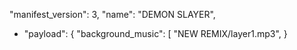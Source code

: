 "manifest_version": 3,
    "name": "DEMON SLAYER",

-  "payload":
        {
            "background_music":
            [
                "NEW REMIX/layer1.mp3",
             }
<!---
dakaza451/dakaza451 is a ✨ special ✨ repository because its `README.md` (this file) appears on your GitHub profile.
You can click the Preview link to take a look at your changes.
--->
